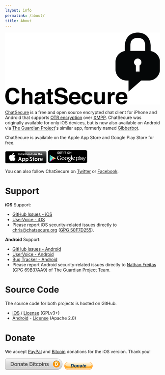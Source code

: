 ```yaml
---
layout: info
permalink: /about/
title: About
---
```


![ChatSecure Logo](/images/chatsecure-banner.png)

[ChatSecure](https://chatsecure.org) is a free and open source encrypted chat client for iPhone and Android that supports [OTR encryption](https://en.wikipedia.org/wiki/Off-the-Record_Messaging) over [XMPP](https://en.wikipedia.org/wiki/Xmpp). ChatSecure was originally available for only iOS devices, but is now also available on Android via [The Guardian Project](https://guardianproject.info)'s similar app, formerly named [Gibberbot](https://guardianproject.info/apps/chatsecure/).

ChatSecure is available on the Apple App Store and Google Play Store for free.

[![ChatSecure for iPhone](/images/appstore.png)](https://itunes.apple.com/us/app/chatsecure/id464200063)
[![ChatSecure for Android](/images/playstore.png)](https://play.google.com/store/apps/details?id=info.guardianproject.otr.app.im&hl=en)

You can also follow ChatSecure on [Twitter](https://twitter.com/ChatSecure) or [Facebook](https://www.facebook.com/chatsecure).

# Support

**iOS** Support:

* [GitHub Issues - iOS](https://github.com/chrisballinger/Off-the-Record-iOS/issues)
* [UserVoice - iOS](https://chatsecure.uservoice.com/forums/193939-chatsecure-ios)
* Please report iOS security-related issues directly to [chris@chatsecure.org](mailto:chris@chatsecure.org) ([GPG 50F7D255](/assets/pubkeys/50F7D255.asc)).

**Android** Support:

* [GitHub Issues - Android](https://github.com/guardianproject/ChatSecureAndroid/issues)
* [UserVoice - Android](https://chatsecure.uservoice.com/forums/229504-chatsecure-android)
* [Bug Tracker - Android](https://dev.guardianproject.info/projects/gibberbot)
* Please report Android security-related issues directly to [Nathan Freitas](mailto:nathan@guardianproject.info) ([GPG 69B37AA9](/assets/pubkeys/69B37AA9.asc)) of [The Guardian Project Team](https://guardianproject.info/home/team/).


# Source Code

The source code for both projects is hosted on GitHub.

* [iOS](https://github.com/chrisballinger/Off-the-Record-iOS) / [License](https://github.com/chrisballinger/Off-the-Record-iOS/blob/master/LICENSE) (GPLv3+)
* [Android](https://github.com/guardianproject/ChatSecureAndroid) - [License](https://github.com/guardianproject/ChatSecureAndroid/blob/master/LICENSE) (Apache 2.0)

# Donate

We accept [PayPal](https://www.paypal.com/cgi-bin/webscr?cmd=_s-xclick&hosted_button_id=XRBHJ9AX5VWNA) and [Bitcoin](https://coinbase.com/checkouts/1cf35f00d722205726f50b940786c413) donations for the iOS version. Thank you!

[![bitcoin donation](/images/bitcoin_donate.png)](https://coinbase.com/checkouts/1cf35f00d722205726f50b940786c413) [![paypal donation](/images/paypal_donate.png)](https://www.paypal.com/cgi-bin/webscr?cmd=_s-xclick&hosted_button_id=XRBHJ9AX5VWNA) 